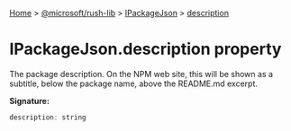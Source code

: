 [Home](./index) &gt; [@microsoft/rush-lib](rush-lib.md) &gt; [IPackageJson](rush-lib.ipackagejson.md) &gt; [description](rush-lib.ipackagejson.description.md)

# IPackageJson.description property

The package description. On the NPM web site, this will be shown as a subtitle, below the package name, above the README.md excerpt.

**Signature:**
```javascript
description: string
```
